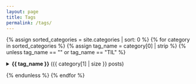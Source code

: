 ```yaml
---
layout: page
title: Tags
permalink: /tags/
---
```


{% assign sorted_categories = site.categories | sort: 0 %}
{% for category in sorted_categories %}
{% assign tag_name = category[0] | strip %}
{% unless tag_name == "" or tag_name == "TIL" %}

<details markdown="1">
<summary><strong>{{ tag_name }}</strong> ({{ category[1] | size }} posts)</summary>

{% for post in category[1] %}
- [{{ post.title }}]({{ post.url }})
{% endfor %}

</details>

{% endunless %}
{% endfor %}
